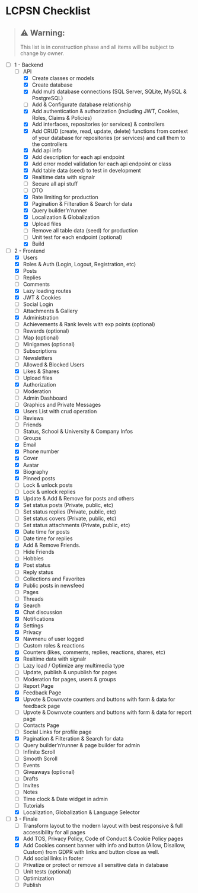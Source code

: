 # LCPSN Checklist

> ## :warning: Warning: 
> 
> This list is in construction phase and all items will be subject to change by owner.

- [ ]  1 - Backend
    - [ ]  API
        - [x]  Create classes or models
        - [x]  Create database
        - [x]  Add multi database connections (SQL Server, SQLite, MySQL & PostgreSQL)
        - [ ]  Add & Configurate database relationship
        - [x]  Add authentication & authorization (including JWT, Cookies, Roles, Claims & Policies)
        - [x]  Add interfaces, repositories (or services) & controllers
        - [x]  Add CRUD (create, read, update, delete) functions from context of your database for repositories (or services) and call them to the controllers
        - [x]  Add api info
        - [x]  Add description for each api endpoint
        - [x]  Add error model validation for each api endpoint or class
        - [x]  Add table data (seed) to test in development
        - [x]  Realtime data with signalr
        - [ ]  Secure all api stuff
        - [ ]  DTO
        - [x]  Rate limiting for production
        - [x]  Pagination & Filteration & Search for data
        - [x]  Query builder’n’runner
        - [x]  Localization & Globalization
        - [x]  Upload files
        - [ ]  Remove all table data (seed) for production
        - [ ]  Unit test for each endpoint (optional)
        - [x]  Build
- [ ]  2 - Frontend
    - [x]  Users
    - [x]  Roles & Auth (Login, Logout, Registration, etc)
    - [x]  Posts
    - [ ]  Replies
    - [ ]  Comments
    - [x]  Lazy loading routes
    - [x]  JWT & Cookies
    - [ ]  Social Login
    - [ ]  Attachments & Gallery
    - [x]  Administration
    - [ ]  Achievements & Rank levels with exp points (optional)
    - [ ]  Rewards (optional)
    - [ ]  Map (optional)
    - [ ]  Minigames (optional)
    - [ ]  Subscriptions
    - [ ]  Newsletters
    - [ ]  Allowed & Blocked Users
    - [x]  Likes & Shares
    - [ ]  Upload files
    - [x]  Authorization
    - [ ]  Moderation
    - [ ]  Admin Dashboard
    - [ ]  Graphics and Private Messages
    - [x]  Users List with crud operation
    - [ ]  Reviews
    - [ ]  Friends
    - [ ]  Status, School & University & Company Infos
    - [ ]  Groups
    - [x]  Email
    - [x]  Phone number
    - [x]  Cover
    - [x]  Avatar
    - [x]  Biography
    - [x]  Pinned posts
    - [ ]  Lock & unlock posts
    - [ ]  Lock & unlock replies
    - [x]  Update & Add & Remove for posts and others
    - [x]  Set status posts (Private, public, etc)
    - [ ]  Set status replies (Private, public, etc)
    - [ ]  Set status covers (Private, public, etc)
    - [ ]  Set status attachments (Private, public, etc)
    - [x]  Date time for posts
    - [ ]  Date time for replies
    - [x]  Add & Remove Friends.
    - [ ]  Hide Friends
    - [ ]  Hobbies
    - [x]  Post status
    - [ ]  Reply status
    - [ ]  Collections and Favorites
    - [x]  Public posts in newsfeed
    - [ ]  Pages
    - [ ]  Threads
    - [x]  Search
    - [x]  Chat discussion
    - [x]  Notifications
    - [x]  Settings
    - [x]  Privacy
    - [x]  Navmenu of user logged
    - [ ]  Custom roles & reactions
    - [x]  Counters (likes, comments, replies, reactions, shares, etc)
    - [x]  Realtime data with signalr
    - [ ]  Lazy load / Optimize any multimedia type
    - [ ]  Update, publish & unpublish for pages
    - [ ]  Moderation for pages, users & groups
    - [ ]  Report Page
    - [x]  Feedback Page
    - [x]  Upvote & Downvote counters and buttons with form & data for feedback page
    - [ ]  Upvote & Downvote counters and buttons with form & data for report page
    - [ ]  Contacts Page
    - [ ]  Social Links for profile page
    - [x]  Pagination & Filteration & Search for data
    - [ ]  Query builder’n’runner & page builder for admin
    - [ ]  Infinite Scroll
    - [ ]  Smooth Scroll
    - [ ]  Events
    - [ ]  Giveaways (optional)
    - [ ]  Drafts
    - [ ]  Invites
    - [ ]  Notes
    - [ ]  Time clock & Date widget in admin
    - [ ]  Tutorials
    - [x]  Localization, Globalization & Language Selector
- [ ]  3 - Finale
    - [ ]  Transform layout to the modern layout with best responsive & full accessibility for all pages
    - [x]  Add TOS, Privacy Policy, Code of Conduct & Cookie Policy pages
    - [x]  Add Cookies consent banner with info and button (Allow, Disallow, Custom) from GDPR with links and button close as well.
    - [ ]  Add social links in footer
    - [ ]  Privatize or protect or remove all sensitive data in database
    - [ ]  Unit tests (optional)
    - [ ]  Optimization
    - [ ]  Publish
